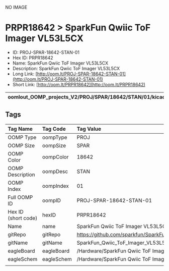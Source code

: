


  
NO IMAGE  
# PRPR18642 > SparkFun Qwiic ToF Imager VL53L5CX

- ID: PROJ-SPAR-18642-STAN-01
- Hex ID: PRPR18642
- Name: SparkFun Qwiic ToF Imager VL53L5CX
- Description: SparkFun Qwiic ToF Imager VL53L5CX
- Long Link: [http://oom.lt/PROJ-SPAR-18642-STAN-01](http://oom.lt/PROJ-SPAR-18642-STAN-01)
- Short Link: [http://oom.lt/PRPR18642](http://oom.lt/PRPR18642)
  

|oomlout_OOMP_projects_V2/PROJ/SPAR/18642/STAN/01/kicadPcb3dFront.png|oomlout_OOMP_projects_V2/PROJ/SPAR/18642/STAN/01/kicadPcb3dBack.png|oomlout_OOMP_projects_V2/PROJ/SPAR/18642/STAN/01/kicadPcb3d.png||
| :---: | :---: | :---: | :---: |

## Tags
  

|Tag Name|Tag Code|Tag Value|
| :--- | :--- | :--- |
|OOMP Type|oompType|PROJ|
|OOMP Size|oompSize|SPAR|
|OOMP Color|oompColor|18642|
|OOMP Description|oompDesc|STAN|
|OOMP Index|oompIndex|01|
|Full OOMP ID|oompID|PROJ-SPAR-18642-STAN-01|
|Hex ID (short code)|hexID|PRPR18642|
|Name|name|SparkFun Qwiic ToF Imager VL53L5CX|
|gitRepo|gitRepo|https://github.com/sparkfun/SparkFun_Qwiic_ToF_Imager_VL53L5CX|
|gitName|gitName|SparkFun_Qwiic_ToF_Imager_VL53L5CX|
|eagleBoard|eagleBoard|/Hardware/SparkFun Qwiic ToF Imager - VL53L5CX.brd|
|eagleSchem|eagleSchem|/Hardware/SparkFun Qwiic ToF Imager - VL53L5CX.sch|
||||
